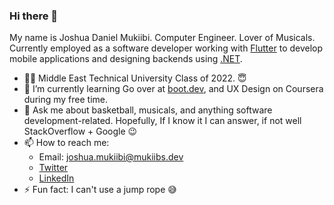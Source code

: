 ### Hi there 👋
My name is Joshua Daniel Mukiibi. Computer Engineer. Lover of Musicals. Currently employed as a software developer working with [Flutter](https://flutter.dev/) to develop mobile applications and designing backends using [.NET](https://dotnet.microsoft.com/en-us/). 

* 👨‍🎓 Middle East Technical University Class of 2022. :innocent:
* 🌱 I’m currently learning Go over at [boot.dev](https://www.boot.dev/tracks/backend), and UX Design on Coursera during my free time.
* 💬 Ask me about basketball, musicals, and anything software development-related. Hopefully, If I know it I can answer, if not well StackOverflow + Google :wink: 
* 📫 How to reach me:
  * Email: joshua.mukiibi@mukiibs.dev
  * [Twitter](https://twitter.com/joshuamukiibi10)
  * [LinkedIn](https://www.linkedin.com/in/joshua-d-mukiibi)
* ⚡ Fun fact: I can't use a jump rope :sweat_smile:


<!--
**JDMukiibs/JDMukiibs** is a ✨ _special_ ✨ repository because its `README.md` (this file) appears on your GitHub profile.

Here are some ideas to get you started:

- 🔭 I’m currently working on ...
- 🌱 I’m currently learning ...
- 👯 I’m looking to collaborate on ...
- 🤔 I’m looking for help with ...
- 💬 Ask me about ...
- 📫 How to reach me: ...
- 😄 Pronouns: ...
- ⚡ Fun fact: ...
-->
